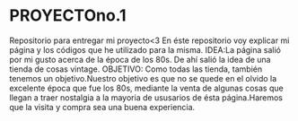 # PROYECTOno.1
Repositorio para entregar mi proyecto&lt;3
En éste repositorio voy explicar mi página y los códigos que he utilizado para la misma. 
IDEA:La página salió por mi gusto acerca de la época de los 80s. De ahí salió la idea de una tienda de cosas vintage. 
OBJETIVO: Como todas las tienda, también tenemos un objetivo.Nuestro objetivo es que no se quede en el olvido la excelente época que fue los 80s, mediante la venta de algunas cosas que llegan a traer nostalgia a la mayoria de ususarios de ésta página.Haremos que la visita y compra sea una buena experiencia.
